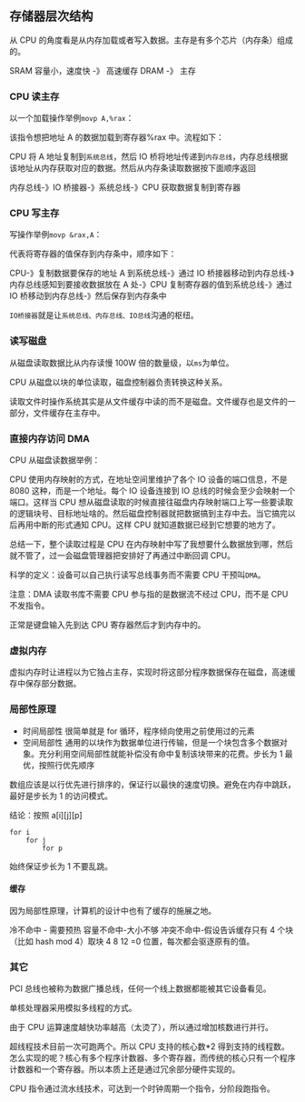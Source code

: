 ## 存储器层次结构

从 CPU 的角度看是从内存加载或者写入数据。主存是有多个芯片（内存条）组成的。

SRAM 容量小，速度快 -》 高速缓存
DRAM -》 主存

### CPU 读主存

以一个加载操作举例`movp A,%rax`：

该指令想把地址 A 的数据加载到寄存器%rax 中。流程如下：

CPU 将 A 地址复制到`系统总线`，然后 IO 桥将地址传递到`内存总线`，内存总线根据该地址从内存获取对应的数据。然后从内存条读取数据按下面顺序返回

内存总线-》IO 桥接器-》系统总线-》CPU 获取数据复制到寄存器

### CPU 写主存

写操作举例`movp &rax,A`：

代表将寄存器的值保存到内存条中，顺序如下：

CPU-》复制数据要保存的地址 A 到系统总线-》通过 IO 桥接器移动到内存总线-》内存总线感知到要接收数据放在 A 处-》CPU 复制寄存器的值到系统总线-》通过 IO 桥移动到内存总线-》然后保存到内存条中

`IO桥接器`就是让`系统总线、内存总线、IO总线`沟通的枢纽。

### 读写磁盘

从磁盘读取数据比从内存读慢 100W 倍的数量级，以`ms`为单位。

CPU 从磁盘以块的单位读取，磁盘控制器负责转换这种关系。

读取文件时操作系统其实是从文件缓存中读的而不是磁盘。文件缓存也是文件的一部分，文件缓存在主存中。

### 直接内存访问 DMA

CPU 从磁盘读数据举例：

CPU 使用内存映射的方式，在地址空间里维护了各个 IO 设备的端口信息，不是 8080 这种，而是一个地址。每个 IO 设备连接到 IO 总线的时候会至少会映射一个端口。这样当 CPU 想从磁盘读取的时候直接往磁盘内存映射端口上写一些要读取的逻辑块号、目标地址啥的。然后磁盘控制器就把数据搞到主存中去。当它搞完以后再用中断的形式通知 CPU。这样 CPU 就知道数据已经到它想要的地方了。

总结一下，整个读取过程是 CPU 在内存映射中写了我想要什么数据放到哪，然后就不管了，过一会磁盘管理器把安排好了再通过中断回调 CPU。

科学的定义：设备可以自己执行读写总线事务而不需要 CPU 干预叫`DMA`。

注意：DMA 读取书库不需要 CPU 参与指的是数据流不经过 CPU，而不是 CPU 不发指令。

正常是键盘输入先到达 CPU 寄存器然后才到内存中的。

### 虚拟内存

虚拟内存时让进程以为它独占主存，实现时将这部分程序数据保存在磁盘，高速缓存中保存部分数据。

### 局部性原理

- 时间局部性 很简单就是 for 循环，程序倾向使用之前使用过的元素
- 空间局部性 通用的以块作为数据单位进行传输，但是一个块包含多个数据对象。充分利用空间局部性就能补偿没有命中复制该块带来的花费。步长为 1 最优，按照行优先顺序

数组应该是以行优先进行排序的，保证行以最快的速度切换。避免在内存中跳跃，最好是步长为 1 的访问模式。

结论：按照 a[i][j][p]

```
for i
	for j
		for p
```

始终保证步长为 1 不要乱跳。

#### 缓存

因为局部性原理，计算机的设计中也有了缓存的施展之地。

冷不命中 - 需要预热
容量不命中-大小不够
冲突不命中-假设告诉缓存只有 4 个块（比如 hash mod 4）取块 4 8 12 =0 位置，每次都会驱逐原有的值。

### 其它

PCI 总线也被称为数据广播总线，任何一个线上数据都能被其它设备看见。

单核处理器采用模拟多线程的方式。

由于 CPU 运算速度越快功率越高（太烫了），所以通过增加核数进行并行。

超线程技术目前一次可跑两个。所以 CPU 支持的核心数\*2 得到支持的线程数。怎么实现的呢？核心有多个程序计数器、多个寄存器，而传统的核心只有一个程序计数器和一个寄存器。所以本质上还是通过冗余部分硬件实现的。

CPU 指令通过流水线技术，可达到一个时钟周期一个指令，分阶段跑指令。
